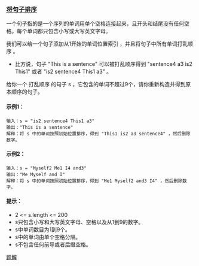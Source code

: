 ### [将句子排序](https://leetcode-cn.com/problems/sorting-the-sentence/)

一个句子指的是一个序列的单词用单个空格连接起来，且开头和结尾没有任何空格。每个单词都只包含小写或大写英文字母。

我们可以给一个句子添加从1开始的单词位置索引 ，并且将句子中所有单词打乱顺序 。

- 比方说，句子 "This is a sentence" 可以被打乱顺序得到 "sentence4 a3 is2 This1" 或者 "is2 sentence4 This1 a3" 。

给你一个 打乱顺序 的句子 s ，它包含的单词不超过9个，请你重新构造并得到原本顺序的句子。

#### 示例1：
```
输入：s = "is2 sentence4 This1 a3"
输出："This is a sentence"
解释：将 s 中的单词按照初始位置排序，得到 "This1 is2 a3 sentence4" ，然后删除数字。
```

#### 示例2：
```
输入：s = "Myself2 Me1 I4 and3"
输出："Me Myself and I"
解释：将 s 中的单词按照初始位置排序，得到 "Me1 Myself2 and3 I4" ，然后删除数字。
```

#### 提示：
- 2 <= s.length <= 200
- s只包含小写和大写英文字母、空格以及从1到9的数字。
- s中单词数目为1到9个。
- s中的单词由单个空格分隔。
- s不包含任何前导或者后缀空格。

[题解](https://github.com/WavyPeng/happy-together/blob/main/algorithm/serial-string/src/main/java/com/string/solution/SortingTheSentence.java)
